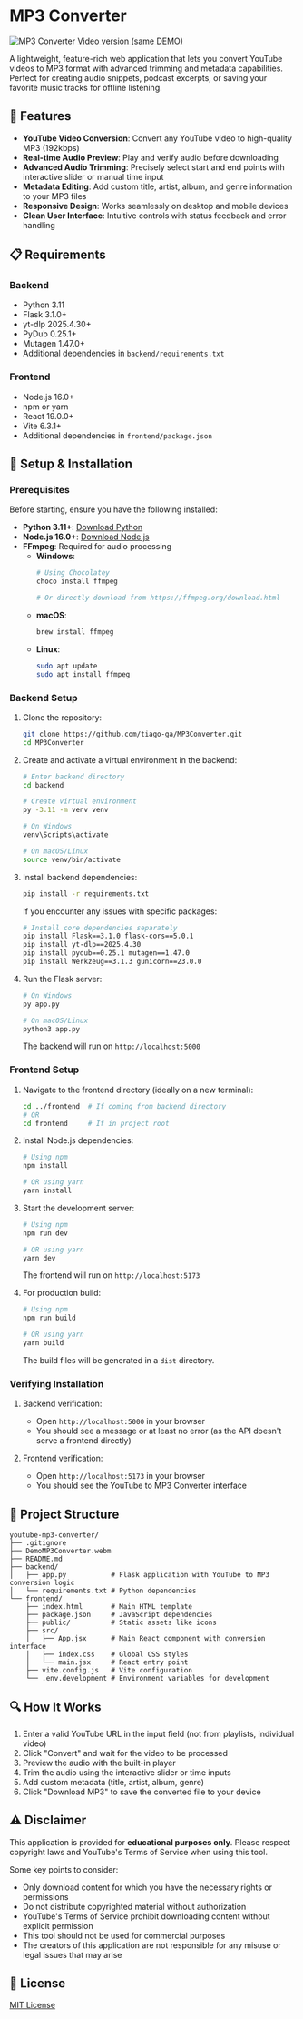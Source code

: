 # MP3 Converter

![MP3 Converter](https://github.com/user-attachments/assets/fd2c5c9f-28d2-4a44-a2c1-5241154015dd)
[Video version (same DEMO)](https://github.com/user-attachments/assets/c7d7e8b4-cfcc-471d-8e83-a2ee921e9680)

A lightweight, feature-rich web application that lets you convert YouTube videos to MP3 format with advanced trimming and metadata capabilities. Perfect for creating audio snippets, podcast excerpts, or saving your favorite music tracks for offline listening.

## 🌟 Features

- **YouTube Video Conversion**: Convert any YouTube video to high-quality MP3 (192kbps)
- **Real-time Audio Preview**: Play and verify audio before downloading
- **Advanced Audio Trimming**: Precisely select start and end points with interactive slider or manual time input
- **Metadata Editing**: Add custom title, artist, album, and genre information to your MP3 files
- **Responsive Design**: Works seamlessly on desktop and mobile devices
- **Clean User Interface**: Intuitive controls with status feedback and error handling

## 📋 Requirements

### Backend
- Python 3.11
- Flask 3.1.0+
- yt-dlp 2025.4.30+
- PyDub 0.25.1+
- Mutagen 1.47.0+
- Additional dependencies in `backend/requirements.txt`

### Frontend
- Node.js 16.0+
- npm or yarn
- React 19.0.0+
- Vite 6.3.1+
- Additional dependencies in `frontend/package.json`

## 🚀 Setup & Installation

### Prerequisites

Before starting, ensure you have the following installed:

- **Python 3.11+**: [Download Python](https://www.python.org/downloads/release/python-3110/)
- **Node.js 16.0+**: [Download Node.js](https://nodejs.org/)
- **FFmpeg**: Required for audio processing
  - **Windows**: 
    ```bash
    # Using Chocolatey
    choco install ffmpeg
    
    # Or directly download from https://ffmpeg.org/download.html
    ```
  - **macOS**:
    ```bash
    brew install ffmpeg
    ```
  - **Linux**:
    ```bash
    sudo apt update
    sudo apt install ffmpeg
    ```

### Backend Setup

1. Clone the repository:
   ```bash
   git clone https://github.com/tiago-ga/MP3Converter.git
   cd MP3Converter
   ```

2. Create and activate a virtual environment in the backend:
   ```bash
   # Enter backend directory
   cd backend

   # Create virtual environment
   py -3.11 -m venv venv
   
   # On Windows
   venv\Scripts\activate
   
   # On macOS/Linux
   source venv/bin/activate
   ```

3. Install backend dependencies:
   ```bash
   pip install -r requirements.txt
   ```
   
   If you encounter any issues with specific packages:
   ```bash
   # Install core dependencies separately
   pip install Flask==3.1.0 flask-cors==5.0.1
   pip install yt-dlp==2025.4.30
   pip install pydub==0.25.1 mutagen==1.47.0
   pip install Werkzeug==3.1.3 gunicorn==23.0.0
   ```

4. Run the Flask server:
   ```bash
   # On Windows
   py app.py
   
   # On macOS/Linux
   python3 app.py
   ```
   The backend will run on `http://localhost:5000`

### Frontend Setup

1. Navigate to the frontend directory (ideally on a new terminal):
   ```bash
   cd ../frontend  # If coming from backend directory
   # OR
   cd frontend     # If in project root
   ```

2. Install Node.js dependencies:
   ```bash
   # Using npm
   npm install
   
   # OR using yarn
   yarn install
   ```

3. Start the development server:
   ```bash
   # Using npm
   npm run dev
   
   # OR using yarn
   yarn dev
   ```
   The frontend will run on `http://localhost:5173`

4. For production build:
   ```bash
   # Using npm
   npm run build
   
   # OR using yarn
   yarn build
   ```
   
   The build files will be generated in a `dist` directory.

### Verifying Installation

1. Backend verification:
   - Open `http://localhost:5000` in your browser
   - You should see a message or at least no error (as the API doesn't serve a frontend directly)

2. Frontend verification:
   - Open `http://localhost:5173` in your browser
   - You should see the YouTube to MP3 Converter interface

## 📁 Project Structure

```
youtube-mp3-converter/
├── .gitignore
├── DemoMP3Converter.webm
├── README.md
├── backend/
│   ├── app.py           # Flask application with YouTube to MP3 conversion logic
│   └── requirements.txt # Python dependencies
└── frontend/
    ├── index.html       # Main HTML template
    ├── package.json     # JavaScript dependencies
    ├── public/          # Static assets like icons
    ├── src/
    │   ├── App.jsx      # Main React component with conversion interface
    │   ├── index.css    # Global CSS styles
    │   └── main.jsx     # React entry point
    ├── vite.config.js   # Vite configuration
    └── .env.development # Environment variables for development
```

## 🔍 How It Works

1. Enter a valid YouTube URL in the input field (not from playlists, individual video)
2. Click "Convert" and wait for the video to be processed
3. Preview the audio with the built-in player
4. Trim the audio using the interactive slider or time inputs
5. Add custom metadata (title, artist, album, genre)
6. Click "Download MP3" to save the converted file to your device

## ⚠️ Disclaimer

This application is provided for **educational purposes only**. Please respect copyright laws and YouTube's Terms of Service when using this tool. 

Some key points to consider:
- Only download content for which you have the necessary rights or permissions
- Do not distribute copyrighted material without authorization
- YouTube's Terms of Service prohibit downloading content without explicit permission
- This tool should not be used for commercial purposes
- The creators of this application are not responsible for any misuse or legal issues that may arise

## 📝 License

[MIT License]()
